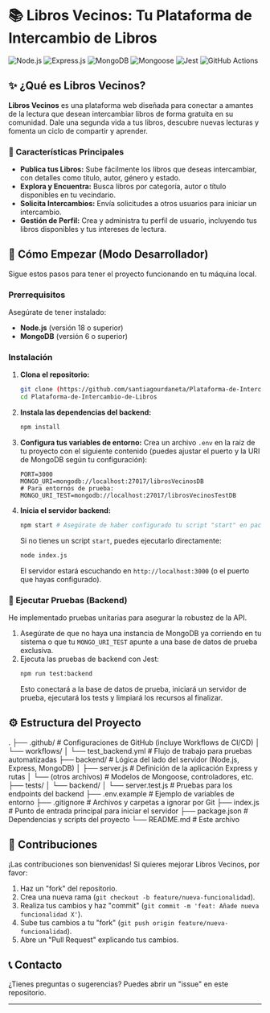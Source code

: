 # 📚 Libros Vecinos: Tu Plataforma de Intercambio de Libros

![Node.js](https://img.shields.io/badge/Node.js-18.x-green?logo=nodedotjs)
![Express.js](https://img.shields.io/badge/Express.js-4.x-blue?logo=express)
![MongoDB](https://img.shields.io/badge/MongoDB-6.x-4EA94B?logo=mongodb)
![Mongoose](https://img.shields.io/badge/Mongoose-7.x-800000?logo=mongoose)
![Jest](https://img.shields.io/badge/Jest-29.x-C21325?logo=jest)
![GitHub Actions](https://img.shields.io/badge/GitHub%20Actions-20.x-2088FF?logo=githubactions)

## ✨ ¿Qué es Libros Vecinos?

**Libros Vecinos** es una plataforma web diseñada para conectar a amantes de la lectura que desean intercambiar libros de forma gratuita en su comunidad. Dale una segunda vida a tus libros, descubre nuevas lecturas y fomenta un ciclo de compartir y aprender.

### 🎯 Características Principales

* **Publica tus Libros:** Sube fácilmente los libros que deseas intercambiar, con detalles como título, autor, género y estado.
* **Explora y Encuentra:** Busca libros por categoría, autor o título disponibles en tu vecindario.
* **Solicita Intercambios:** Envía solicitudes a otros usuarios para iniciar un intercambio.
* **Gestión de Perfil:** Crea y administra tu perfil de usuario, incluyendo tus libros disponibles y tus intereses de lectura.

## 🚀 Cómo Empezar (Modo Desarrollador)

Sigue estos pasos para tener el proyecto funcionando en tu máquina local.

### Prerrequisitos

Asegúrate de tener instalado:

* **Node.js** (versión 18 o superior)
* **MongoDB** (versión 6 o superior)

### Instalación

1.  **Clona el repositorio:**
    ```bash
    git clone (https://github.com/santiagourdaneta/Plataforma-de-Intercambio-de-Libros/)
    cd Plataforma-de-Intercambio-de-Libros
    ```

2.  **Instala las dependencias del backend:**
    ```bash
    npm install
    ```

3.  **Configura tus variables de entorno:**
    Crea un archivo `.env` en la raíz de tu proyecto con el siguiente contenido (puedes ajustar el puerto y la URI de MongoDB según tu configuración):
    ```
    PORT=3000
    MONGO_URI=mongodb://localhost:27017/librosVecinosDB
    # Para entornos de prueba:
    MONGO_URI_TEST=mongodb://localhost:27017/librosVecinosTestDB
    ```

4.  **Inicia el servidor backend:**
    ```bash
    npm start # Asegúrate de haber configurado tu script "start" en package.json para ejecutar index.js
    ```
    Si no tienes un script `start`, puedes ejecutarlo directamente:
    ```bash
    node index.js
    ```
    El servidor estará escuchando en `http://localhost:3000` (o el puerto que hayas configurado).

### 🧪 Ejecutar Pruebas (Backend)

He implementado pruebas unitarias para asegurar la robustez de la API.

1.  Asegúrate de que no haya una instancia de MongoDB ya corriendo en tu sistema o que tu `MONGO_URI_TEST` apunte a una base de datos de prueba exclusiva.
2.  Ejecuta las pruebas de backend con Jest:
    ```bash
    npm run test:backend
    ```
    Esto conectará a la base de datos de prueba, iniciará un servidor de prueba, ejecutará los tests y limpiará los recursos al finalizar.

## ⚙️ Estructura del Proyecto

.
├── .github/                 # Configuraciones de GitHub (incluye Workflows de CI/CD)
│   └── workflows/
│       └── test_backend.yml # Flujo de trabajo para pruebas automatizadas
├── backend/                 # Lógica del lado del servidor (Node.js, Express, MongoDB)
│   ├── server.js            # Definición de la aplicación Express y rutas
│   └── (otros archivos)     # Modelos de Mongoose, controladores, etc.
├── tests/
│   └── backend/
│       └── server.test.js   # Pruebas para los endpoints del backend
├── .env.example             # Ejemplo de variables de entorno
├── .gitignore               # Archivos y carpetas a ignorar por Git
├── index.js                 # Punto de entrada principal para iniciar el servidor
├── package.json             # Dependencias y scripts del proyecto
└── README.md                # Este archivo

## 🤝 Contribuciones

¡Las contribuciones son bienvenidas! Si quieres mejorar Libros Vecinos, por favor:

1.  Haz un "fork" del repositorio.
2.  Crea una nueva rama (`git checkout -b feature/nueva-funcionalidad`).
3.  Realiza tus cambios y haz "commit" (`git commit -m 'feat: Añade nueva funcionalidad X'`).
4.  Sube tus cambios a tu "fork" (`git push origin feature/nueva-funcionalidad`).
5.  Abre un "Pull Request" explicando tus cambios.

## 📞 Contacto

¿Tienes preguntas o sugerencias? Puedes abrir un "issue" en este repositorio.

---
